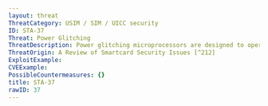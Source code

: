 ```yaml
---
layout: threat
ThreatCategory: USIM / SIM / UICC security
ID: STA-37
Threat: Power Glitching
ThreatDescription: Power glitching microprocessors are designed to operate from a stable voltage wherein interruptions of the power supply are likely to crash running applications or reset the circuit. A power glitch will affect both the stored and the threshold values. Different internal capacities will cause the values to be influenced differently, possibly resulting in a misinterpretation of the actual value.
ThreatOrigin: A Review of Smartcard Security Issues [^212]
ExploitExample:
CVEExample:
PossibleCountermeasures: {}
title: STA-37
rawID: 37
---
```

